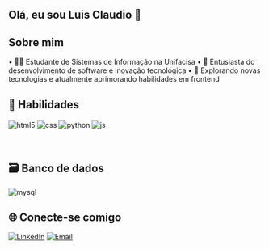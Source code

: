 ## Olá, eu sou Luis Claudio 👋

## Sobre mim
• 👨‍💻 Estudante de Sistemas de Informação na Unifacisa
• 🚀 Entusiasta do desenvolvimento de software e inovação tecnológica
• 📖 Explorando novas tecnologias e atualmente aprimorando habilidades em frontend
  
## 🔨 Habilidades

<div style="display: inline_block">
  <img align="center" alt="html5" src="https://img.shields.io/badge/HTML5-E34F26?style=for-the-badge&logo=html5&logoColor=white" />
  <img align="center" alt="css" src="https://img.shields.io/badge/CSS3-1572B6?style=for-the-badge&logo=css3&logoColor=white" />
  <img align="center" alt=python src="https://img.shields.io/badge/Python-3776AB?style=for-the-badge&logo=python&logoColor=white" />
  <img align="center" alt="js" src="https://img.shields.io/badge/JavaScript-F7DF1E?style=for-the-badge&logo=javascript&logoColor=black" />

</div><br/>
  
</div><br/>

## 🗃 Banco de dados

<div style="display: inline_block">
  <img align="center" alt="mysql" src="https://img.shields.io/badge/MySQL-005C84?style=for-the-badge&logo=mysql&logoColor=white" />
</div>

## 🌐 Conecte-se comigo

[![LinkedIn](https://img.shields.io/badge/-LinkedIn-0A66C2?style=for-the-badge&logo=linkedin&logoColor=white)](www.linkedin.com/in/luis-claudio-brito-maracajá-907425340)
[![Email](https://img.shields.io/badge/-Email-D14836?style=for-the-badge&logo=gmail&logoColor=white)](mailto:llcbritomaracaja@outlook.com)
